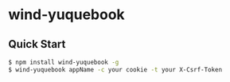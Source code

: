 # wind-yuquebook


## Quick Start

```bash
$ npm install wind-yuquebook -g
$ wind-yuquebook appName -c your cookie -t your X-Csrf-Token

```